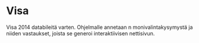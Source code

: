 Visa
====

Visa 2014 databileitä varten. Ohjelmalle annetaan n monivalintakysymystä ja niiden vastaukset, joista se generoi interaktiivisen nettisivun.
